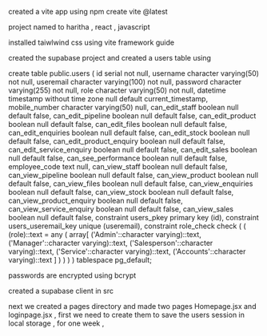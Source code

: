 created a vite app using npm create vite @latest 

project named to haritha , react , javascript 

installed taiwlwind css using vite framework guide 

created the supabase project and created a users table using 

create table
  public.users (
    id serial not null,
    username character varying(50) not null,
    useremail character varying(100) not null,
    password character varying(255) not null,
    role character varying(50) not null,
    datetime timestamp without time zone null default current_timestamp,
    mobile_number character varying(50) null,
    can_edit_staff boolean null default false,
    can_edit_pipeline boolean null default false,
    can_edit_product boolean null default false,
    can_edit_files boolean null default false,
    can_edit_enquiries boolean null default false,
    can_edit_stock boolean null default false,
    can_edit_product_enquiry boolean null default false,
    can_edit_service_enquiry boolean null default false,
    can_edit_sales boolean null default false,
    can_see_performance boolean null default false,
    employee_code text null,
    can_view_staff boolean null default false,
    can_view_pipeline boolean null default false,
    can_view_product boolean null default false,
    can_view_files boolean null default false,
    can_view_enquiries boolean null default false,
    can_view_stock boolean null default false,
    can_view_product_enquiry boolean null default false,
    can_view_service_enquiry boolean null default false,
    can_view_sales boolean null default false,
    constraint users_pkey primary key (id),
    constraint users_useremail_key unique (useremail),
    constraint role_check check (
      (
        (role)::text = any (
          array[
            ('Admin'::character varying)::text,
            ('Manager'::character varying)::text,
            ('Salesperson'::character varying)::text,
            ('Service'::character varying)::text,
            ('Accounts'::character varying)::text
          ]
        )
      )
    )
  ) tablespace pg_default;

passwords are encrypted using bcrypt

created a supabase client in src 

next we created a pages directory and made two pages Homepage.jsx and loginpage.jsx 
 , first we need to create them to save the users session in local storage , for one week ,











